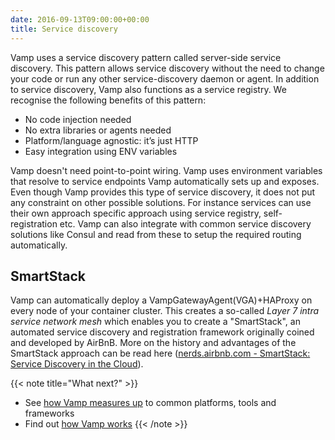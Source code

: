 ```yaml
---
date: 2016-09-13T09:00:00+00:00
title: Service discovery
---
```


Vamp uses a service discovery pattern called server-side service discovery. This pattern allows service discovery without the need to change your code or run any other service-discovery daemon or agent. In addition to service discovery, Vamp also functions as a service registry. We recognise the following benefits of this pattern:

* No code injection needed
* No extra libraries or agents needed
* Platform/language agnostic: it’s just HTTP
* Easy integration using ENV variables

Vamp doesn't need point-to-point wiring. Vamp uses environment variables that resolve to service endpoints Vamp automatically sets up and exposes. Even though Vamp provides this type of service discovery, it does not put any constraint on other possible solutions. For instance services can use their own approach specific approach using service registry, self-registration etc. Vamp can also integrate with common service discovery solutions like Consul and read from these to setup the required routing automatically.

## SmartStack
Vamp can automatically deploy a VampGatewayAgent(VGA)+HAProxy on every node of your container cluster. This creates a so-called _Layer 7 intra service network mesh_ which enables you to create a "SmartStack", an automated service discovery and registration framework originally coined and developed by AirBnB. More on the history and advantages of the SmartStack approach can be read here ([nerds.airbnb.com - SmartStack: Service Discovery in the Cloud](http://nerds.airbnb.com/smartstack-service-discovery-cloud/)).


{{< note title="What next?" >}}
* See [how Vamp measures up](/product/vamp-compared-to/proxies-and-load-balancers/) to common platforms, tools and frameworks
* Find out [how Vamp works](/documentation/how-vamp-works/architecture-and-components)
{{< /note >}}
